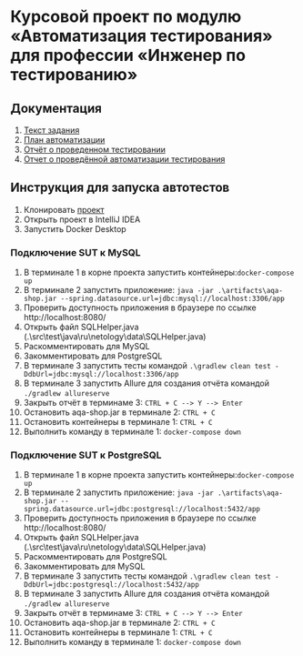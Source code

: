 # Курсовой проект по модулю «Автоматизация тестирования» для профессии «Инженер по тестированию»

## Документация

1. [Текст задания](https://github.com/netology-code/aqa-qamid-diplom)
2. [План автоматизации](https://github.com/TIgorT/CourseProjectBuyingTour/blob/main/documents/Plan.md)
3. [Отчёт о проведенном тестировании](https://github.com/TIgorT/CourseProjectBuyingTour/blob/main/documents/Report.md)
4. [Отчет о проведённой автоматизации тестирования](https://github.com/TIgorT/CourseProjectBuyingTour/blob/main/documents/Summary.md)

## **Инструкция для запуска автотестов**
1. Клонировать [проект](https://github.com/TIgorT/CourseProjectBuyingTour)
2. Открыть проект в IntelliJ IDEA
3. Запустить Docker Desktop

### Подключение SUT к MySQL
1. В терминале 1 в корне проекта запустить контейнеры:`docker-compose up`
2. В терминале 2 запустить приложение: `java -jar .\artifacts\aqa-shop.jar --spring.datasource.url=jdbc:mysql://localhost:3306/app`
3. Проверить доступность приложения в браузере по ссылке http://localhost:8080/
4. Открыть файл SQLHelper.java (.\src\test\java\ru\netology\data\SQLHelper.java)
5. Раскомментировать для  MySQL
6. Закомментировать для PostgreSQL
7. В терминале 3 запустить тесты командой  `.\gradlew clean test -DdbUrl=jdbc:mysql://localhost:3306/app`
8. В терминале 3 запустить Allure для создания отчёта командой `./gradlew allureserve`
9. Закрыть отчёт в терминаме 3: `CTRL + C --> Y --> Enter`
10. Остановить aqa-shop.jar в терминале 2: `CTRL + C`
11. Остановить контейнеры в терминале 1: `CTRL + C`
12. Выполнить команду в терминале 1: `docker-compose down`

### Подключение SUT к PostgreSQL
1. В терминале 1 в корне проекта запустить контейнеры:`docker-compose up`
2. В терминале 2 запустить приложение: `java -jar .\artifacts\aqa-shop.jar --spring.datasource.url=jdbc:postgresql://localhost:5432/app`
3. Проверить доступность приложения в браузере по ссылке http://localhost:8080/
4. Открыть файл SQLHelper.java (.\src\test\java\ru\netology\data\SQLHelper.java)
5. Раскомментировать для PostgreSQL
6. Закомментировать для  MySQL
7. В терминале 3 запустить тесты командой  `.\gradlew clean test -DdbUrl=jdbc:postgresql://localhost:5432/app`
8. В терминале 3 запустить Allure для создания отчёта командой `./gradlew allureserve`
9. Закрыть отчёт в терминаме 3: `CTRL + C --> Y --> Enter`
10. Остановить aqa-shop.jar в терминале 2: `CTRL + C`
11. Остановить контейнеры в терминале 1: `CTRL + C`
12. Выполнить команду в терминале 1: `docker-compose down`










